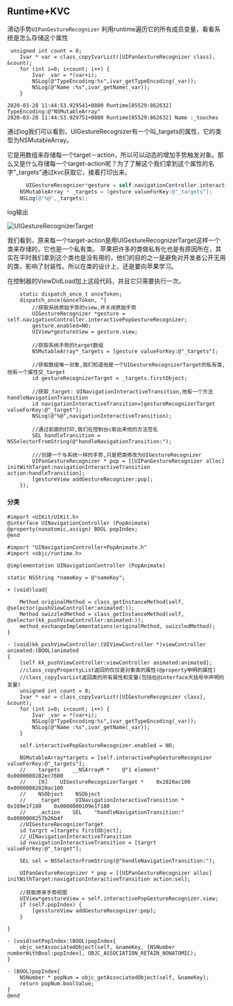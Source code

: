 ## Runtime+KVC

滑动手势`UIPanGestureRecognizer`
利用runtime遍历它的所有成员变量，看看系统是怎么存储这个属性

```objc
 unsigned int count = 0;
    Ivar * var = class_copyIvarList([UIPanGestureRecognizer class], &count);
    for (int i=0; i<count; i++) {
        Ivar _var = *(var+i);
        NSLog(@"TypeEncoding:%s",ivar_getTypeEncoding(_var));
        NSLog(@"Name :%s",ivar_getName(_var));
    }
```

```
2020-03-28 11:44:53.929541+0800 Runtime[85529:862632] TypeEncoding:@"NSMutableArray"
2020-03-28 11:44:53.929751+0800 Runtime[85529:862632] Name :_touches
```

通过log我们可以看到，UIGestureRecognizer有一个叫_targets的属性，它的类型为NSMutableArray。

它是用数组来存储每一个target－action，所以可以动态的增加手势触发对象。那么又是什么存储每一个target-action呢？为了了解这个我们拿到这个属性的名字"_targets"通过kvc获取它，接着打印出来。

```objective-c
      UIGestureRecognizer*gesture = self.navigationController.interactivePopGestureRecognizer;
    NSMutableArray * _targets = [gesture valueForKey:@"_targets"];
    NSLog(@"%@",_targets);
```
log输出

![UIGestureRecognizerTarget](https://img-blog.csdnimg.cn/20200328153445428.jpeg?x-oss-process=image/watermark,type_ZmFuZ3poZW5naGVpdGk,shadow_10,text_aHR0cHM6Ly9ibG9nLmNzZG4ubmV0L2x2bGVtbw==,size_16,color_FFFFFF,t_70)

我们看到，原来每一个target-action是用UIGestureRecognizerTarget这样一个类来存储的，它也是一个私有类。
苹果把许多的类做私有化也是有原因所在，其实在平时我们拿到这个类也是没有用的，他们的目的之一是避免对开发者公开无用的类，影响了封装性。所以在类的设计上，还是要向苹果学习。

在控制器的ViewDidLoad加上这段代码，并且它只需要执行一次。

```objc
    static dispatch_once_t onceToken;
    dispatch_once(&onceToken, ^{
        //获取系统原始手势的view,并关闭原始手势
        UIGestureRecognizer *gesture = self.navigationController.interactivePopGestureRecognizer;
        gesture.enabled=NO;
        UIView*gestureView = gesture.view;
        
        //获取系统手势的target数组
        NSMutableArray*_targets = [gesture valueForKey:@"_targets"];
      
        //获取数组唯一对象,我们知道他是一个UIGestureRecognizerTarget的私有类,他有一个属性交_target
        id gestureRecognizerTarget = _targets.firstObject;
        
        //获取_target: UINavigationInteractiveTransition,他有一个方法handleNavigationTransition
        id navigationInteractiveTransition=[gestureRecognizerTarget valueForKey:@"_target"];
        NSLog(@"%@",navigationInteractiveTransition);
        
        //通过前面的打印,我们在控制台c取出来他的方法签名
        SEL handleTransition = NSSelectorFromString(@"handleNavigationTransition:");
        
        ///创建一个与系统一样的手势,只是把类修改为UIGestureRecognizer
        UIPanGestureRecognizer * pop = [[UIPanGestureRecognizer alloc] initWithTarget:navigationInteractiveTransition action:handleTransition];
        [gestureView addGestureRecognizer:pop];
    });
```


#### 分类
```objc
#import <UIKit/UIKit.h>
@interface UINavigationController (PopAnimate)
@property(nonatomic,assign) BOOL popIndex;
@end
```

```objc
#import "UINavigationController+PopAnimate.h"
#import <objc/runtime.h>

@implementation UINavigationController (PopAnimate)

static NSString *nameKey = @"nameKey";

+ (void)load{
    
    Method originalMethod = class_getInstanceMethod(self, @selector(pushViewController:animated:));
    Method swizzledMethod = class_getInstanceMethod(self, @selector(kk_pushViewController:animated:));
    method_exchangeImplementations(originalMethod, swizzledMethod);
}

- (void)kk_pushViewController:(UIViewController *)viewController animated:(BOOL)animated
{
    [self kk_pushViewController:viewController animated:animated];
    //class_copyPropertyList返回的仅仅是对象类的属性(@property申明的属性)
    //class_copyIvarList返回类的所有属性和变量(包括在@interface大括号中声明的变量)
    unsigned int count = 0;
    Ivar * var = class_copyIvarList([UIGestureRecognizer class], &count);
    for (int i=0; i<count; i++) {
        Ivar _var = *(var+i);
        NSLog(@"TypeEncoding:%s",ivar_getTypeEncoding(_var));
        NSLog(@"Name :%s",ivar_getName(_var));
    }
    
    self.interactivePopGestureRecognizer.enabled = NO;
    
    NSMutableArray*targets = [self.interactivePopGestureRecognizer valueForKey:@"_targets"];
    //    targets    __NSArrayM *    @"1 element"    0x0000000282ec7600
    //    [0]    UIGestureRecognizerTarget *    0x2820ac100    0x00000002820ac100
    //    NSObject    NSObject
    //    _target    _UINavigationInteractiveTransition *    0x109e1f180    0x0000000109e1f180
    //    _action    SEL    "handleNavigationTransition:"    0x0000000257b26b4f
    //UIGestureRecognizerTarget
    id targrt =[targets firstObject];
    //_UINavigationInteractiveTransition
    id navigationInteractiveTransition = [targrt valueForKey:@"_target"];
    
    SEL sel = NSSelectorFromString(@"handleNavigationTransition:");
    
    UIPanGestureRecognizer * pop = [[UIPanGestureRecognizer alloc] initWithTarget:navigationInteractiveTransition action:sel];
   
    //获取原来手势视图
    UIView*gesstureView = self.interactivePopGestureRecognizer.view;
    if (self.popIndex) {
        [gesstureView addGestureRecognizer:pop];
    }
    
}

- (void)setPopIndex:(BOOL)popIndex{
    objc_setAssociatedObject(self, &nameKey, [NSNumber numberWithBool:popIndex], OBJC_ASSOCIATION_RETAIN_NONATOMIC);
}

- (BOOL)popIndex{
    NSNumber * popNum = objc_getAssociatedObject(self, &nameKey);
    return popNum.boolValue;
}
@end

```